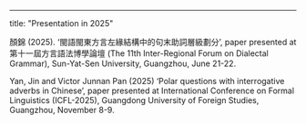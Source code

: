 ---
title: "Presentation in 2025"

顏錦 (2025). ‘閩語閩東方言左緣結構中的句末助詞層級劃分’, paper presented at 第十一屆方言語法博學論壇 (The 11th Inter-Regional Forum on Dialectal Grammar), Sun-Yat-Sen University, Guangzhou, June 21-22.

Yan, Jin and Victor Junnan Pan (2025) ‘Polar questions with interrogative adverbs in Chinese’, paper presented at International Conference on Formal Linguistics (ICFL-2025), Guangdong University of Foreign Studies, Guangzhou, November 8-9.
